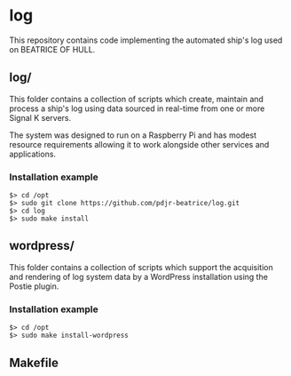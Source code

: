 # log

This repository contains code implementing the automated ship's log
used on BEATRICE OF HULL.

## log/

This folder contains a collection of scripts which create, maintain
and process a ship's log using data sourced in real-time from one or
more Signal K servers.

The system was designed to run on a Raspberry Pi and has modest
resource requirements allowing it to work alongside other services
and applications.

### Installation example
```
$> cd /opt
$> sudo git clone https://github.com/pdjr-beatrice/log.git
$> cd log
$> sudo make install
```

## wordpress/

This folder contains a collection of scripts which support the
acquisition and rendering of log system data by a WordPress
installation using the Postie plugin.

### Installation example
```
$> cd /opt
$> sudo make install-wordpress
```

## Makefile


